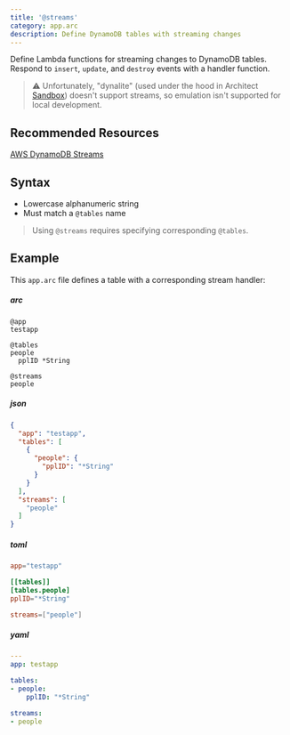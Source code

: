 ```yaml
---
title: '@streams'
category: app.arc
description: Define DynamoDB tables with streaming changes
---
```


Define Lambda functions for streaming changes to DynamoDB tables. Respond to `insert`, `update`, and `destroy` events with a handler function.

> ⚠️  Unfortunately, "dynalite" (used under the hood in Architect [Sandbox](../cli/sandbox)) doesn't support streams, so emulation isn't supported for local development.

## Recommended Resources

[AWS DynamoDB Streams](https://docs.aws.amazon.com/amazondynamodb/latest/developerguide/Streams.Lambda.html)

## Syntax

- Lowercase alphanumeric string
- Must match a `@tables` name

> Using `@streams` requires specifying corresponding `@tables`.

## Example

This `app.arc` file defines a table with a corresponding stream handler:

<arc-viewer default-tab=arc>
<div slot=contents>

<arc-tab label=arc>
<h5>arc</h5>
<div slot=content>

```arc
@app
testapp

@tables
people
  pplID *String

@streams
people

```
</div>
</arc-tab>

<arc-tab label=json>
<h5>json</h5>
<div slot=content>

```json
{
  "app": "testapp",
  "tables": [
    {
      "people": {
        "pplID": "*String"
      }
    }
  ],
  "streams": [
    "people"
  ]
}
```
</div>
</arc-tab>

<arc-tab label=toml>
<h5>toml</h5>
<div slot=content>

```toml
app="testapp"

[[tables]]
[tables.people]
pplID="*String"

streams=["people"]
```
</div>
</arc-tab>

<arc-tab label=yaml>
<h5>yaml</h5>
<div slot=content>

```yaml
---
app: testapp

tables:
- people:
    pplID: "*String"

streams:
- people
```
</div>
</arc-tab>

</div>
</arc-viewer>

